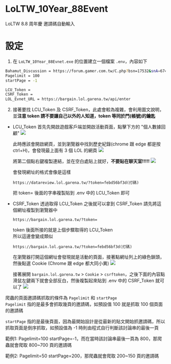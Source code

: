 # LoLTW_10Year_88Event

LoLTW 8.8 周年慶 邀請碼自動輸入

# 設定
1. 在 `LoLTW_10Year_88Evnet.exe` 的位置建立一個檔案 `.env`，內容如下
```bash
Bahamut_Discussion = https://forum.gamer.com.tw/C.php?bsn=17532&snA=674866&tnum=15422
Pagelimit = 100
startPage = -1

LCU_Token = 
CSRF_Token = 
LOL_Evnet_URL = https://bargain.lol.garena.tw/api/enter
```
2. 接著要找 LCU_Token 及 CSRF_Token，此處會較為複雜，會利用圖文說明，並**注意 token 請不要讓自己以外的人知道，token 等同於門(帳號)的鑰匙**

 - LCU_Token
    首先先開啟遊戲客戶端並開啟活動頁面，點擊下方的 "個人數據回顧"
    ![](https://imgur.com/d6AxcKd.png)

    此時應該會開啟網頁，並到瀏覽器中找到歷史紀錄(chrome 跟 edge 都是按 ctrl+H)，會發現最上面有 3 個 LOL 的網頁
    ![](https://imgur.com/7b8ruNb.png)

    將第二個點右鍵複製連結，並在空白處貼上就好，**不要貼在聊天室!!!!!**
    ![](https://imgur.com/nyFoBOY.png)

    會發現網址的格式會像是這樣
    ```
    https://datareview.lol.garena.tw/?token=febd56bf3d(打碼)
    ```
    把 token= 後面的字串複製貼到 .env 中的 LCU_Token 即可

 - CSRF_Token
    透過取得 LCU_Token 之後就可以拿到 CSRF_Token
    請先將這個網址複製到瀏覽器中
    ```
    https://bargain.lol.garena.tw/?token=
    ```
    token 後面所接的就是上個步驟取得的 LCU_Token  
    所以這邊會變成類似
    ```
    https://bargain.lol.garena.tw/?token=febd56bf3d(打碼)
    ```
    在瀏覽器打開這個網址會發現就是活動的頁面，接著點網址列上的綠色鎖頭，然後點選 Cookie (Chrome 跟 edge 都大同小異)
    ![](https://imgur.com/zUEXTsS.png)

    接著展開 `bargain.lol.garena.tw` > `Cookie` > `csrftoken`，之後下面的內容點滑鼠左鍵兩下就會全部反白，然後複製起來貼到 .env 中的 CSRF_Token 就可以了
    ![](https://imgur.com/bHIBcIA.png)

爬蟲的頁面邀請碼抓取的條件為 `Pagelimit` 和 `startPage`  
`Pagelimit` 指的是最多會抓取幾頁的邀請碼，如預設值 100 就是抓取 100 個頁面的邀請碼  

`startPage` 指的是最後頁面，因為最開始設計是從最新的貼文開始抓邀請碼，所以抓取頁面是倒序抓取，如預設值為 -1 時則由程式自行判斷該討論串的最後一頁

範例1: Pagelimit=100 startPage=-1，而在當時該討論串最後一頁為 800，那爬蟲就會爬取 800~700 頁的邀請碼

範例2: Pagelimit=50 startPage=200，那爬蟲就會爬取 200~150 頁的邀請碼